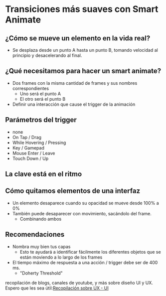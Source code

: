 # Transiciones más suaves con Smart Animate

## ¿Cómo se mueve un elemento en la vida real?
* Se desplaza desde un punto A hasta un punto B, tomando velocidad al principio y desacelerando al final.

## ¿Qué necesitamos para hacer un smart animate?

* Dos frames con la misma cantidad de frames y sus nombres correspondientes
	* Uno será el punto A
	* El otro será el punto B
* Definir una interacción que cause el trigger de la animación

## Parámetros del trigger
* none
* On Tap / Drag
* While Hovering / Pressing
* Key / Gamepad
* Mouse Enter / Leave
* Touch Down / Up


## La clave está en el ritmo

## Cómo quitamos elementos de una interfaz
* Un elemento desaparece cuando su opacidad se mueve desde 100% a 0%
* También puede desaparecer con movimiento, sacándolo del frame.
	* Combinando ambos

## Recomendaciones
* Nombra muy bien tus capas
	* Esto te ayudará a identificar fácilmente los diferentes objetos que se están moviendo a lo largo de los frames
* El tiempo máximo de respuesta a una acción / trigger debe ser de 400 ms.
	* "Doherty Threshold"


recopilación de blogs, canales de youtube, y màs sobre diseño UI y UX. Espero que les sea útil:[Recopilación sobre UX - UI](https://gist.github.com/jfelipebc/672d119c13d283d6952afe65b6f63c7c)

